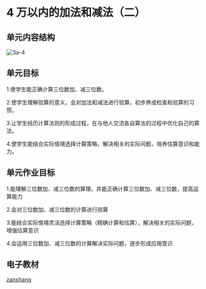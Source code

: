 # 4 万以内的加法和减法（二）

## 单元内容结构

![3a-4](https://r2.edui123.com/2023/05/3a-4.png)

## 单元目标

1.使学生能正确计算三位数加、减三位数。

2.使学生理解验算的意义，会对加法和减法进行验算，初步养成检查和验算的习惯。

3.让学生经历计算法则的形成过程，在与他人交流各自算法的过程中优化自己的算法。

4.使学生能结合实际情境选择计算策略，解决相关的实际问题，培养估算意识和能力。

## 单元作业目标

1.能理解三位数加、减三位数的算理，并能正确计算三位数加、减三位数，提高运算能力

2.会对三位数加、减三位数的计算进行验算

3.能结合实际情境灵活选择计算策略（精确计算和估算），解决相关的实际问题，增强估算意识

4.会运用三位数加、减三位数的计算解决实际问题，逐步形成应用意识

## 电子教材

<Epep grade="xxsx3a" :pep="1221001301141" :pages="36" :paged="49" ></Epep>

[zanshang](../res/zanshang.md ':include')